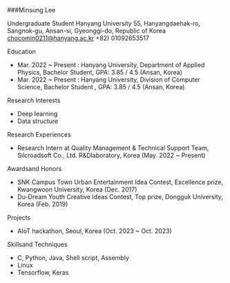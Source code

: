###Minsung Lee

Undergraduate Student
Hanyang University
55, Hanyangdaehak-ro, Sangnok-gu, Ansan-si, Gyeonggi-do, Republic of Korea
chocomin0211@hanyang.ac.kr
+82) 01092653517

Education
- Mar. 2022 ~ Present : Hanyang University, Department of Applied Physics, Bachelor Student, GPA: 3.85 / 4.5 (Ansan, Korea)
- Mar. 2022 ~ Present : Hanyang University, Division of Computer Science, Bachelor Student , GPA: 3.85 / 4.5 (Ansan, Korea)

Research Interests
- Deep learning
- Data structure

Research Experiences
- Research Intern at Quality Management & Technical Support Team, Silcroadsoft Co., Ltd. R&Dlaboratory, Korea (May. 2022 ~ Present)

Awardsand Honors
- SNK Campus Town Urban Entertainment Idea Contest, Excellence prize, Kwangwoon University, Korea (Dec. 2017)
- Du-Dream Youth Creative Ideas Contest, Top prize, Dongguk University, Korea (Feb. 2019)

Projects
- AIoT hackathon, Seoul, Korea (Oct. 2023 ~ Oct. 2023)

Skillsand Techniques
- C, Python, Java, Shell script, Assembly
- Linux
- Tensorflow, Keras
